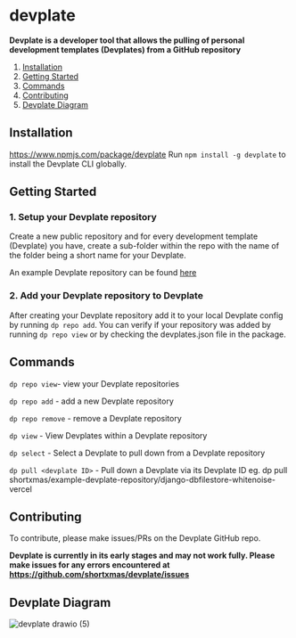 # devplate

**Devplate is a developer tool that allows the pulling of personal development templates (Devplates) from a GitHub repository**

1. [Installation](#installation)
2. [Getting Started](#getting-started)
2. [Commands](#commands)
3. [Contributing](#contributing)
4. [Devplate Diagram](#devplate-diagram)

## Installation

https://www.npmjs.com/package/devplate
Run ```npm install -g devplate``` to install the Devplate CLI globally.

## Getting Started

### 1. Setup your Devplate repository

Create a new public repository and for every development template (Devplate) you have, create a sub-folder within the repo with the name of the folder being a short name for your Devplate.

An example Devplate repository can be found [here](https://github.com/shortxmas/example-devplate-repository)

### 2. Add your Devplate repository to Devplate 

After creating your Devplate repository add it to your local Devplate config by running ```dp repo add```.
You can verify if your repository was added by running ```dp repo view``` or by checking the devplates.json file in the package.

## Commands

```dp repo view```- view your Devplate repositories

```dp repo add``` - add a new Devplate repository

```dp repo remove``` - remove a Devplate repository

```dp view``` - View Devplates within a Devplate repository

```dp select``` - Select a Devplate to pull down from a Devplate repository

```dp pull <devplate ID>``` - Pull down a Devplate via its Devplate ID eg. dp pull shortxmas/example-devplate-repository/django-dbfilestore-whitenoise-vercel

## Contributing

To contribute, please make issues/PRs on the Devplate GitHub repo.

**Devplate is currently in its early stages and may not work fully. Please make issues for any errors encountered at https://github.com/shortxmas/devplate/issues**

## Devplate Diagram
![devplate drawio (5)](https://github.com/user-attachments/assets/eefab22b-5883-4cf7-8d40-582defcc09c6)
